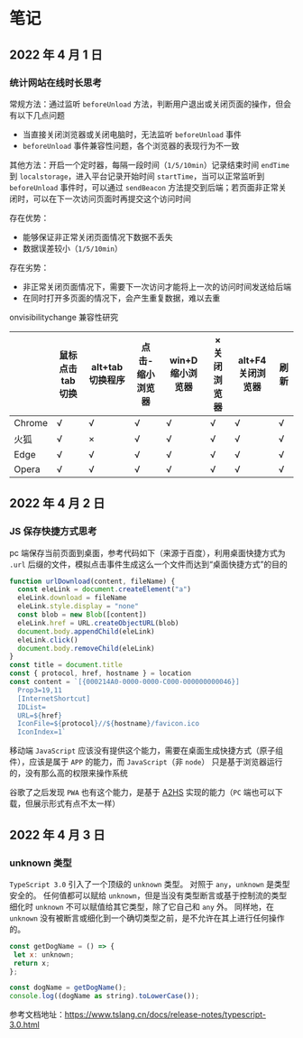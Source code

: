 # 笔记

## 2022 年 4 月 1 日

### 统计网站在线时长思考

常规方法：通过监听 `beforeUnload` 方法，判断用户退出或关闭页面的操作，但会有以下几点问题

- 当直接关闭浏览器或关闭电脑时，无法监听 `beforeUnload` 事件
- `beforeUnload` 事件兼容性问题，各个浏览器的表现行为不一致

其他方法：开启一个定时器，每隔一段时间（`1/5/10min`）记录结束时间 `endTime`到 `localstorage`，进入平台记录开始时间 `startTime`，当可以正常监听到 `beforeUnload` 事件时，可以通过 `sendBeacon` 方法提交到后端；若页面非正常关闭时，可以在下一次访问页面时再提交这个访问时间

存在优势：

- 能够保证非正常关闭页面情况下数据不丢失
- 数据误差较小（`1/5/10min`）

存在劣势：

- 非正常关闭页面情况下，需要下一次访问才能将上一次的访问时间发送给后端
- 在同时打开多页面的情况下，会产生重复数据，难以去重

onvisibilitychange 兼容性研究

|        | 鼠标点击 tab 切换 | alt+tab 切换程序 | 点击-缩小浏览器 | win+D 缩小浏览器 | × 关闭浏览器 | alt+F4 关闭浏览器 | 刷新 |
| ------ | ----------------- | ---------------- | --------------- | ---------------- | ------------ | ----------------- | ---- |
| Chrome | √                 | √                | √               | √                | √            | √                 | √    |
| 火狐   | √                 | ×                | √               | √                | √            | √                 | √    |
| Edge   | √                 | √                | √               | √                | √            | √                 | √    |
| Opera  | √                 | √                | √               | √                | √            | √                 | √    |

## 2022 年 4 月 2 日

### JS 保存快捷方式思考

pc 端保存当前页面到桌面，参考代码如下（来源于百度），利用桌面快捷方式为 `.url` 后缀的文件，模拟点击事件生成这么一个文件而达到“桌面快捷方式”的目的

```javascript
function urlDownload(content, fileName) {
  const eleLink = document.createElement("a")
  eleLink.download = fileName
  eleLink.style.display = "none"
  const blob = new Blob([content])
  eleLink.href = URL.createObjectURL(blob)
  document.body.appendChild(eleLink)
  eleLink.click()
  document.body.removeChild(eleLink)
}
const title = document.title
const { protocol, href, hostname } = location
const content = `[{000214A0-0000-0000-C000-000000000046}]
  Prop3=19,11
  [InternetShortcut]
  IDList=
  URL=${href}
  IconFile=${protocol}//${hostname}/favicon.ico
  IconIndex=1`
```

移动端 `JavaScript` 应该没有提供这个能力，需要在桌面生成快捷方式（原子组件），应该是属于 `APP` 的能力，而 `JavaScript`（非 `node`） 只是基于浏览器运行的，没有那么高的权限来操作系统

谷歌了之后发现 `PWA` 也有这个能力，是基于 [A2HS](https://developer.mozilla.org/zh-CN/docs/Web/Progressive_web_apps/Add_to_home_screen) 实现的能力（`PC` 端也可以下载，但展示形式有点不太一样）

## 2022 年 4 月 3 日

### unknown 类型

`TypeScript 3.0` 引入了一个顶级的 `unknown` 类型。 对照于 `any`，`unknown` 是类型安全的。 任何值都可以赋给 `unknown`，但是当没有类型断言或基于控制流的类型细化时 `unknown` 不可以赋值给其它类型，除了它自己和 `any` 外。 同样地，在 `unknown` 没有被断言或细化到一个确切类型之前，是不允许在其上进行任何操作的。

```javascript
const getDogName = () => {
 let x: unknown;
 return x;
};

const dogName = getDogName();
console.log((dogName as string).toLowerCase());
```

参考文档地址：<https://www.tslang.cn/docs/release-notes/typescript-3.0.html>
